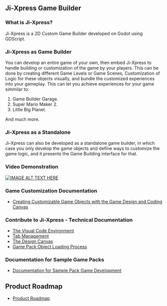 ## Ji-Xpress Game Builder

### What is Ji-Xpress?

Ji-Xpress is a 2D Custom Game Builder developed on Godot using GDScript.

### Ji-Xpress as Game Builder

You can develop an entire game of your own, then embed Ji-Xpress to handle building or customization of the game by your players. This can be done by creating different Game Levels or Game Scenes, Customization of Logic for these objects visually, and bundle the customized experiences into your gameplay. This can let you achieve experiences for your game simmilar to:

1. Game Builder Garage.
2. Super Mario Maker 2.
3. Little Big Planet.

And much more.

### Ji-Xpress as a Standalone

Ji-Xpress can also be developed as a standalone game builder, in which case you only develop the game objects and define ways to customize the game logic, and it presents the Game Building interface for that.

### Video Demonstration

[![IMAGE ALT TEXT HERE](https://img.youtube.com/vi/sqQl4BdV82s/0.jpg)](https://youtu.be/sqQl4BdV82s)

### Game Customization Documentation

* [Creating Customizable Game Objects with the Game Design and Coding Canvas](doc/creating_canvas_game_objects.md)

### Contribute to Ji-Xpress - Technical Documentation

* [The Visual Code Environment](doc/visual_code_environment.md)
* [Tab Management](doc/tab_management.md)
* [The Design Canvas](doc/canvas.md)
* [Game Pack Object Loading Process](doc/packs.md)

### Documentation for Sample Game Packs

* [Documentation for Sample Pack Game Development](https://github.com/Ji-Xpress/documentation/blob/main/README.md)

## Product Roadmap

* [Product Roadmap](doc/roadmap.md)